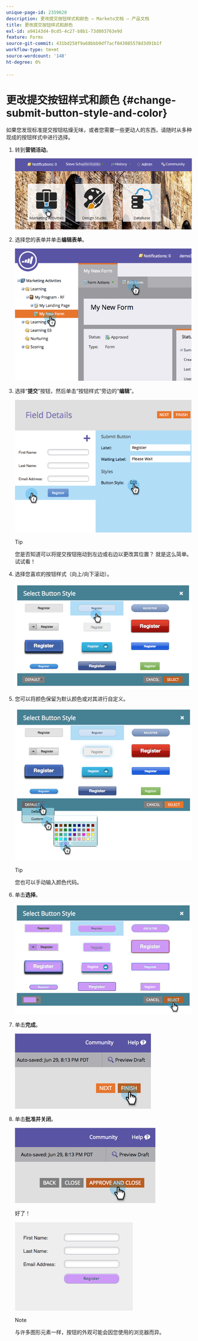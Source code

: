 ```yaml
---
unique-page-id: 2359620
description: 更改提交按钮样式和颜色 — Marketo文档 — 产品文档
title: 更改提交按钮样式和颜色
exl-id: a94143d4-0cd5-4c27-b8b1-73d803763e9d
feature: Forms
source-git-commit: 431bd258f9a68bbb9df7acf043085578d3d91b1f
workflow-type: tm+mt
source-wordcount: '148'
ht-degree: 0%

---
```


# 更改提交按钮样式和颜色 {#change-submit-button-style-and-color}

如果您发现标准提交按钮枯燥无味，或者您需要一些更动人的东西，请随时从多种现成的按钮样式中进行选择。

1. 转到&#x200B;**营销活动**。

   ![](assets/login-marketing-activities-3.png)

1. 选择您的表单并单击&#x200B;**编辑表单**。

   ![](assets/image2014-9-15-16-3a54-3a36.png)

1. 选择“**提交**”按钮，然后单击“按钮样式”旁边的“**编辑**”。

   ![](assets/image2014-9-15-16-3a54-3a56.png)

   >[!TIP]
   >
   >您是否知道可以将提交按钮拖动到左边或右边以更改其位置？ 就是这么简单。 试试看！

1. 选择您喜欢的按钮样式（向上/向下滚动）。

   ![](assets/image2014-9-15-16-3a55-3a30.png)

1. 您可以将颜色保留为默认颜色或对其进行自定义。

   ![](assets/image2014-9-15-16-3a56-3a0.png)

   >[!TIP]
   >
   >您也可以手动输入颜色代码。

1. 单击&#x200B;**选择**。

   ![](assets/image2014-9-15-16-3a56-3a37.png)

1. 单击&#x200B;**完成**。

   ![](assets/image2014-9-15-16-3a56-3a52.png)

1. 单击&#x200B;**批准并关闭**。

   ![](assets/image2014-9-15-16-3a57-3a10.png)

   好了！

   ![](assets/image2014-9-15-16-3a57-3a17.png)

   >[!NOTE]
   >
   >与许多图形元素一样，按钮的外观可能会因您使用的浏览器而异。
